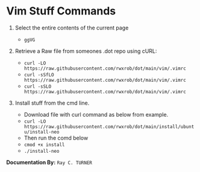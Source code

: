 # Vim Stuff Commands

1. Select the entire contents of the current page

    * `ggVG`

1. Retrieve a Raw file from someones .dot repo using cURL:

    * `curl -LO https://raw.githubusercontent.com/rwxrob/dot/main/vim/.vimrc`
    * `curl -sSfLO https://raw.githubusercontent.com/rwxrob/dot/main/vim/.vimrc`
    * `curl -sSLO https://raw.githubusercontent.com/rwxrob/dot/main/vim/.vimrc`
    
1. Install stuff from the cmd line.

    * Download file with curl command as below from example.
    * `curl -LO https://raw.githubusercontent.com/rwxrob/dot/main/install/ubuntu/install-neo`
    * Then run the comd below 
    * `cmod +x install`
    * `./install-neo`

**Documentation By:** `Ray C. TURNER`